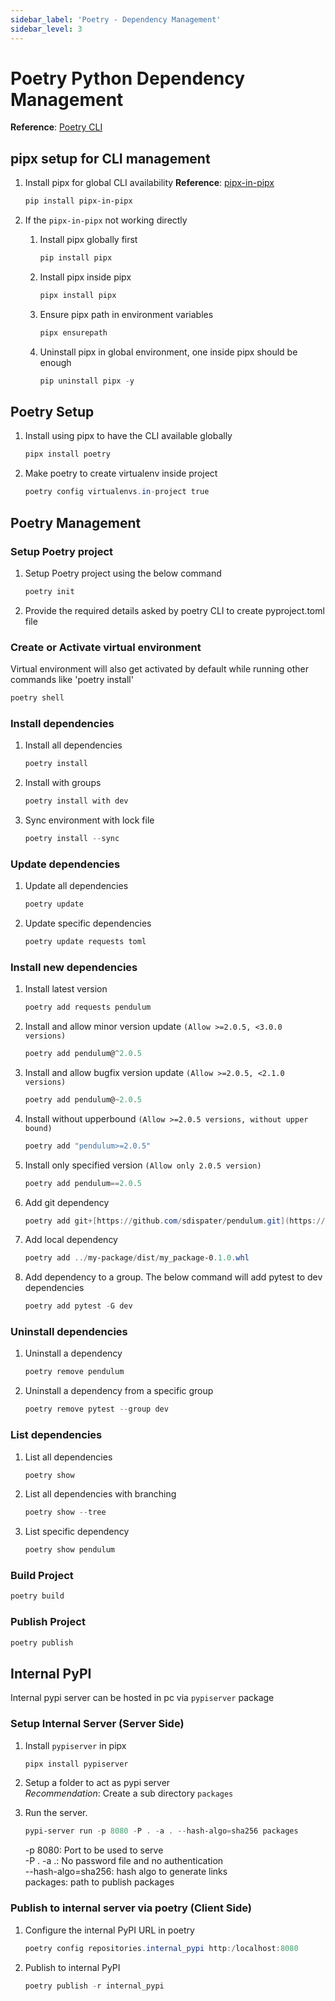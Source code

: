 ```yaml
---
sidebar_label: 'Poetry - Dependency Management'
sidebar_level: 3
---
```


# Poetry Python Dependency Management

**Reference**: [Poetry CLI](https://python-poetry.org/docs/cli/)

## pipx setup for CLI management

1. Install pipx for global CLI availability
   **Reference**: [pipx-in-pipx](https://pypi.org/project/pipx-in-pipx/)

   ```powershell
   pip install pipx-in-pipx
   ```

2. If the `pipx-in-pipx` not working directly
   1. Install pipx globally first

      ```powershell
      pip install pipx
      ```

   2. Install pipx inside pipx

      ```powershell
      pipx install pipx
      ```

   3. Ensure pipx path in environment variables

      ```powershell
      pipx ensurepath
      ```

   4. Uninstall pipx in global environment, one inside pipx should be enough

      ```powershell
      pip uninstall pipx -y
      ```

## Poetry Setup

1. Install using pipx to have the CLI available globally

   ```powershell
   pipx install poetry
   ```

2. Make poetry to create virtualenv inside project

   ```powershell
   poetry config virtualenvs.in-project true
   ```

## Poetry Management

### Setup Poetry project

1. Setup Poetry project using the below command

   ```powershell
   poetry init
   ```

2. Provide the required details asked by poetry CLI to create pyproject.toml file

### Create or Activate virtual environment

Virtual environment will also get activated by default while running other commands like 'poetry install'

```powershell
poetry shell
```

### Install dependencies

1. Install all dependencies

   ```powershell
   poetry install
   ```

2. Install with groups

   ```powershell
   poetry install with dev
   ```

3. Sync environment with lock file

   ```powershell
   poetry install --sync
   ```

### Update dependencies

1. Update all dependencies

   ```powershell
   poetry update
   ```

2. Update specific dependencies

   ```powershell
   poetry update requests toml
   ```

### Install new dependencies

1. Install latest version

   ```powershell
   poetry add requests pendulum
   ```

2. Install and allow minor version update `(Allow >=2.0.5, <3.0.0 versions)`

   ```powershell
   poetry add pendulum@^2.0.5
   ```

3. Install and allow bugfix version update `(Allow >=2.0.5, <2.1.0 versions)`

   ```powershell
   poetry add pendulum@~2.0.5
   ```

4. Install without upperbound `(Allow >=2.0.5 versions, without upper bound)`

   ```powershell
   poetry add "pendulum>=2.0.5"
   ```

5. Install only specified version `(Allow only 2.0.5 version)`

   ```powershell
   poetry add pendulum==2.0.5
   ```

6. Add git dependency

   ```powershell
   poetry add git+[https://github.com/sdispater/pendulum.git](https://github.com/sdispater/pendulum.git)
   ```

7. Add local dependency

   ```powershell
   poetry add ../my-package/dist/my_package-0.1.0.whl
   ```

8. Add dependency to a group. The below command will add pytest to dev dependencies

   ```powershell
   poetry add pytest -G dev
   ```

### Uninstall dependencies

1. Uninstall a dependency

   ```powershell
   poetry remove pendulum
   ```

2. Uninstall a dependency from a specific group

   ```powershell
   poetry remove pytest --group dev
   ```

### List dependencies

1. List all dependencies

   ```powershell
   poetry show
   ```

2. List all dependencies with branching

   ```powershell
   poetry show --tree
   ```

3. List specific dependency

   ```powershell
   poetry show pendulum
   ```

### Build Project

```powershell
poetry build
```

### Publish Project

```powershell
poetry publish
```

## Internal PyPI

Internal pypi server can be hosted in pc via `pypiserver` package

### Setup Internal Server (Server Side)

1. Install `pypiserver` in pipx

   ```powershell
   pipx install pypiserver
   ```

2. Setup a folder to act as pypi server  
   _Recommendation_: Create a sub directory `packages`
3. Run the server.

   ```powershell
   pypi-server run -p 8080 -P . -a . --hash-algo=sha256 packages
   ```

   -p 8080: Port to be used to serve  
   -P . -a .: No password file and no authentication  
   --hash-algo=sha256: hash algo to generate links  
   packages: path to publish packages

### Publish to internal server via poetry (Client Side)

1. Configure the internal PyPI URL in poetry

   ```powershell
   poetry config repositories.internal_pypi http:/localhost:8080
   ```

2. Publish to internal PyPI

   ```powershell
   poetry publish -r internal_pypi
   ```
